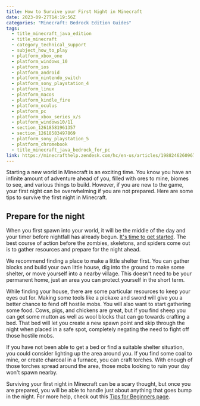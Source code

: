 ```yaml
---
title: How to Survive your First Night in Minecraft
date: 2023-09-27T14:19:56Z
categories: "Minecraft: Bedrock Edition Guides"
tags:
  - title_minecraft_java_edition
  - title_minecraft
  - category_technical_support
  - subject_how_to_play
  - platform_xbox_one
  - platform_windows_10
  - platform_ios
  - platform_android
  - platform_nintendo_switch
  - platform_sony_playstation_4
  - platform_linux
  - platform_macos
  - platform_kindle_fire
  - platform_oculus
  - platform_pc
  - platform_xbox_series_x/s
  - platform_windows10/11
  - section_12618581961357
  - section_12618583497869
  - platform_sony_playstation_5
  - platform_chromebook
  - title_minecraft_java_bedrock_for_pc
link: https://minecrafthelp.zendesk.com/hc/en-us/articles/19882462609677-How-to-Survive-your-First-Night-in-Minecraft
---
```


Starting a new world in Minecraft is an exciting time. You know you have an infinite amount of adventure ahead of you, filled with ores to mine, biomes to see, and various things to build. However, if you are new to the game, your first night can be overwhelming if you are not prepared. Here are some tips to survive the first night in Minecraft.

## Prepare for the night

When you first spawn into your world, it will be the middle of the day and your timer before nightfall has already begun. [It's time to get started](https://help.minecraft.net/hc/en-us/articles/19754515644941). The best course of action before the zombies, skeletons, and spiders come out is to gather resources and prepare for the night ahead.

We recommend finding a place to make a little shelter first. You can gather blocks and build your own little house, dig into the ground to make some shelter, or move yourself into a nearby village. This doesn't need to be your permanent home, just an area you can protect yourself in the short term.

While finding your house, there are some particular resources to keep your eyes out for. Making some tools like a pickaxe and sword will give you a better chance to fend off hostile mobs. You will also want to start gathering some food. Cows, pigs, and chickens are great, but if you find sheep you can get some mutton as well as wool blocks that can go towards crafting a bed. That bed will let you create a new spawn point and skip through the night when placed in a safe spot, completely negating the need to fight off those hostile mobs.

If you have not been able to get a bed or find a suitable shelter situation, you could consider lighting up the area around you. If you find some coal to mine, or create charcoal in a furnace, you can craft torches. With enough of those torches spread around the area, those mobs looking to ruin your day won't spawn nearby.

Surviving your first night in Minecraft can be a scary thought, but once you are prepared, you will be able to handle just about anything that goes bump in the night. For more help, check out this [Tips for Beginners page](https://www.minecraft.net/en-us/minecraft-tips-for-beginners).
